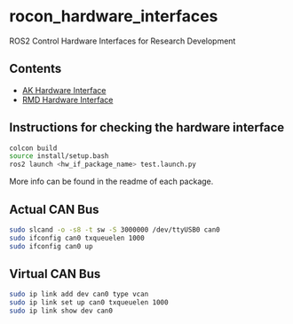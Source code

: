# rocon_hardware_interfaces
ROS2 Control Hardware Interfaces for Research Development

## Contents
- [AK Hardware Interface](ak_hardware_interface/README.md)
- [RMD Hardware Interface](rmd_hardware_interface/README.md)

## Instructions for checking the hardware interface
```bash
colcon build
source install/setup.bash
ros2 launch <hw_if_package_name> test.launch.py 
```
More info can be found in the readme of each package.

## Actual CAN Bus
```bash
sudo slcand -o -s8 -t sw -S 3000000 /dev/ttyUSB0 can0
sudo ifconfig can0 txqueuelen 1000
sudo ifconfig can0 up
```

## Virtual CAN Bus
```bash
sudo ip link add dev can0 type vcan
sudo ip link set up can0 txqueuelen 1000
sudo ip link show dev can0
```
